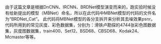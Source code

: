 由于这篇文章是根据DnCNN、IRCNN、BRDNet模型演变而来的，跑实验时候没有给新提出的模型（MBNet）命名，所以在此代码中MBNet模型的代码的文件名为“BRDNet_Cat”。
此代码将MBNet模型的各分支拆开来分析其去噪效果psnr。
代码所用到的常见灰度、彩色数据集，分别为：滑铁卢勘探的4744张彩色图数据集，灰度图数据集，train400、Set12、BSD68、CBSD68、Kodak24、Mcmaster等等。